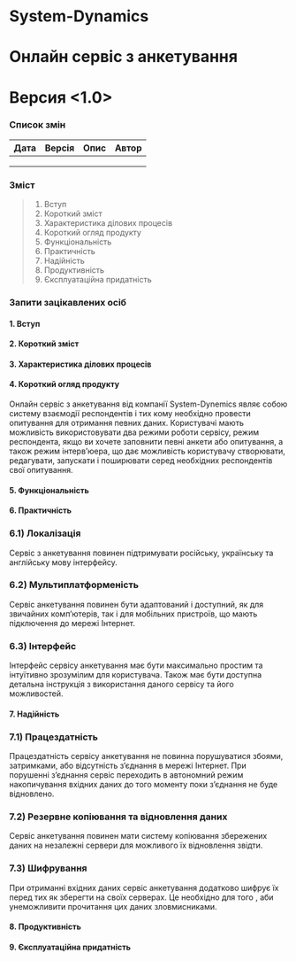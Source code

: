 
# System-Dynamics
# Онлайн сервіс з анкетування
# Версия <1.0>


### Список змін

| Дата | Версія | Опис | Автор |
| --- | --- | --- | --- |
|  |  |  |  |
|  |  |  |  |
|  |  |  |  |

### Зміст

> 1.	Вступ	
> 2.	Короткий зміст	
> 3.	Характеристика ділових процесів	
> 4.	Короткий огляд продукту	
> 5.	Функціональність	
> 6.	Практичність	
> 7.	Надійність	
> 8.	Продуктивність	
> 9.	Єксплуатаційна придатність	



### Запити зацікавлених осіб

#### 1. Вступ

#### 2. Короткий зміст

#### 3. Характеристика ділових процесів	

#### 4. Короткий огляд продукту
	
Онлайн сервіс з анкетування від компанії System-Dynemics являє собою систему взаємодії респондентів і тих кому необхідно провести опитування для отримання певних даних. Користувачі  мають можливість використовувати два режими роботи сервісу, режим респондента, якщо ви хочете заповнити певні анкети або опитування, а також режим інтерв’юера, що дає можливість користувачу створювати, редагувати, запускати і поширювати серед необхідних респондентів свої опитування. 


#### 5. Функціональність

#### 6. Практичність

### 6.1) Локалізація

  Сервіс з анкетування повинен підтримувати російську, українську та англійську мову інтерфейсу.
  
### 6.2) Мультиплатформеність

  Сервіс анкетування повинен бути адаптований і доступний, як для звичайних комп’ютерів, так і для мобільних пристроїв, що мають підключення до мережі Інтернет.
  
### 6.3) Інтерфейс

  Інтерфейс сервісу анкетування має бути максимально простим та інтуїтивно зрозумілим для користувача. Також має бути доступна детальна інструкція з використання даного сервісу та його можливостей.

#### 7. Надійність

### 7.1) Працездатність

  Працездатність сервісу анкетування не повинна порушуватися збоями, затримками, або відсутність з’єднання в мережі Інтернет. При порушенні з’єднання сервіс переходить в автономний режим накопичування вхідних даних до того моменту поки з’єднання не буде відновлено.
  
### 7.2) Резервне копіювання та відновлення даних

  Сервіс анкетування повинен мати систему копіювання збережених даних на незалежні сервери для можливого їх відновлення звідти.
  
### 7.3) Шифрування 

  При отриманні вхідних даних сервіс анкетування додатково шифрує їх перед тих як зберегти на своїх серверах. Це необхідно для того , аби унеможливити прочитання цих даних зловмисниками.

#### 8. Продуктивність	

#### 9. Єксплуатаційна придатність
